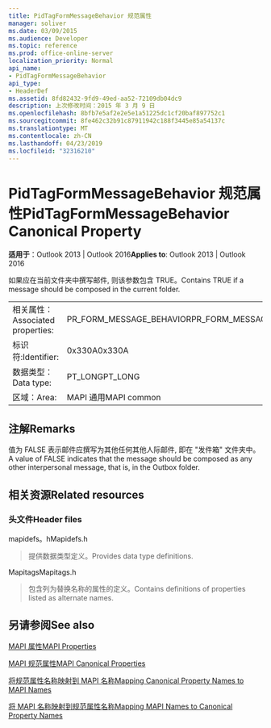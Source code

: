 ```yaml
---
title: PidTagFormMessageBehavior 规范属性
manager: soliver
ms.date: 03/09/2015
ms.audience: Developer
ms.topic: reference
ms.prod: office-online-server
localization_priority: Normal
api_name:
- PidTagFormMessageBehavior
api_type:
- HeaderDef
ms.assetid: 8fd82432-9fd9-49ed-aa52-72109db04dc9
description: 上次修改时间：2015 年 3 月 9 日
ms.openlocfilehash: 8bfb7e5af2e2e5e1a51225dc1cf20baf897752c1
ms.sourcegitcommit: 8fe462c32b91c87911942c188f3445e85a54137c
ms.translationtype: MT
ms.contentlocale: zh-CN
ms.lasthandoff: 04/23/2019
ms.locfileid: "32316210"
---
```

# <a name="pidtagformmessagebehavior-canonical-property"></a><span data-ttu-id="9c9db-103">PidTagFormMessageBehavior 规范属性</span><span class="sxs-lookup"><span data-stu-id="9c9db-103">PidTagFormMessageBehavior Canonical Property</span></span>

  
  
<span data-ttu-id="9c9db-104">**适用于**：Outlook 2013 | Outlook 2016</span><span class="sxs-lookup"><span data-stu-id="9c9db-104">**Applies to**: Outlook 2013 | Outlook 2016</span></span> 
  
<span data-ttu-id="9c9db-105">如果应在当前文件夹中撰写邮件, 则该参数包含 TRUE。</span><span class="sxs-lookup"><span data-stu-id="9c9db-105">Contains TRUE if a message should be composed in the current folder.</span></span> 
  
|||
|:-----|:-----|
|<span data-ttu-id="9c9db-106">相关属性：</span><span class="sxs-lookup"><span data-stu-id="9c9db-106">Associated properties:</span></span>  <br/> |<span data-ttu-id="9c9db-107">PR_FORM_MESSAGE_BEHAVIOR</span><span class="sxs-lookup"><span data-stu-id="9c9db-107">PR_FORM_MESSAGE_BEHAVIOR</span></span>  <br/> |
|<span data-ttu-id="9c9db-108">标识符:</span><span class="sxs-lookup"><span data-stu-id="9c9db-108">Identifier:</span></span>  <br/> |<span data-ttu-id="9c9db-109">0x330A</span><span class="sxs-lookup"><span data-stu-id="9c9db-109">0x330A</span></span>  <br/> |
|<span data-ttu-id="9c9db-110">数据类型：</span><span class="sxs-lookup"><span data-stu-id="9c9db-110">Data type:</span></span>  <br/> |<span data-ttu-id="9c9db-111">PT_LONG</span><span class="sxs-lookup"><span data-stu-id="9c9db-111">PT_LONG</span></span>  <br/> |
|<span data-ttu-id="9c9db-112">区域：</span><span class="sxs-lookup"><span data-stu-id="9c9db-112">Area:</span></span>  <br/> |<span data-ttu-id="9c9db-113">MAPI 通用</span><span class="sxs-lookup"><span data-stu-id="9c9db-113">MAPI common</span></span>  <br/> |
   
## <a name="remarks"></a><span data-ttu-id="9c9db-114">注解</span><span class="sxs-lookup"><span data-stu-id="9c9db-114">Remarks</span></span>

<span data-ttu-id="9c9db-115">值为 FALSE 表示邮件应撰写为其他任何其他人际邮件, 即在 "发件箱" 文件夹中。</span><span class="sxs-lookup"><span data-stu-id="9c9db-115">A value of FALSE indicates that the message should be composed as any other interpersonal message, that is, in the Outbox folder.</span></span> 
  
## <a name="related-resources"></a><span data-ttu-id="9c9db-116">相关资源</span><span class="sxs-lookup"><span data-stu-id="9c9db-116">Related resources</span></span>

### <a name="header-files"></a><span data-ttu-id="9c9db-117">头文件</span><span class="sxs-lookup"><span data-stu-id="9c9db-117">Header files</span></span>

<span data-ttu-id="9c9db-118">mapidefs。h</span><span class="sxs-lookup"><span data-stu-id="9c9db-118">Mapidefs.h</span></span>
  
> <span data-ttu-id="9c9db-119">提供数据类型定义。</span><span class="sxs-lookup"><span data-stu-id="9c9db-119">Provides data type definitions.</span></span>
    
<span data-ttu-id="9c9db-120">Mapitags</span><span class="sxs-lookup"><span data-stu-id="9c9db-120">Mapitags.h</span></span>
  
> <span data-ttu-id="9c9db-121">包含列为替换名称的属性的定义。</span><span class="sxs-lookup"><span data-stu-id="9c9db-121">Contains definitions of properties listed as alternate names.</span></span>
    
## <a name="see-also"></a><span data-ttu-id="9c9db-122">另请参阅</span><span class="sxs-lookup"><span data-stu-id="9c9db-122">See also</span></span>



[<span data-ttu-id="9c9db-123">MAPI 属性</span><span class="sxs-lookup"><span data-stu-id="9c9db-123">MAPI Properties</span></span>](mapi-properties.md)
  
[<span data-ttu-id="9c9db-124">MAPI 规范属性</span><span class="sxs-lookup"><span data-stu-id="9c9db-124">MAPI Canonical Properties</span></span>](mapi-canonical-properties.md)
  
[<span data-ttu-id="9c9db-125">将规范属性名称映射到 MAPI 名称</span><span class="sxs-lookup"><span data-stu-id="9c9db-125">Mapping Canonical Property Names to MAPI Names</span></span>](mapping-canonical-property-names-to-mapi-names.md)
  
[<span data-ttu-id="9c9db-126">将 MAPI 名称映射到规范属性名称</span><span class="sxs-lookup"><span data-stu-id="9c9db-126">Mapping MAPI Names to Canonical Property Names</span></span>](mapping-mapi-names-to-canonical-property-names.md)

